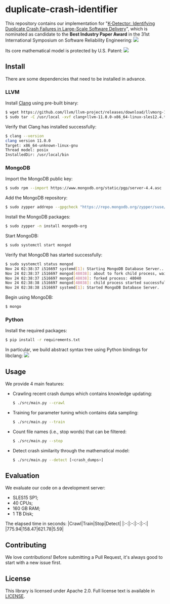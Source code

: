# duplicate-crash-identifier
This repository contains our implementation for "[K-Detector: Identifying Duplicate Crash Failures in Large-Scale Software Delivery](https://ieeexplore.ieee.org/document/9307721)", which is nominated as candidate to the **Best Industry Paper Award** in the 31st International Symposium on Software Reliability Engineering:
![](https://raw.githubusercontent.com/snlndod/mPOST/master/KDetector/00.png)

Its core mathematical model is protected by U.S. Patent:
![](https://raw.githubusercontent.com/snlndod/mPOST/master/KDetector/01.png)

## Install
There are some dependencies that need to be installed in advance.

### LLVM
Install [Clang](http://releases.llvm.org/download.html) using pre-built binary:
```bash
$ wget https://github.com/llvm/llvm-project/releases/download/llvmorg-11.0.0/clang+llvm-11.0.0-x86_64-linux-sles12.4.tar.xz
$ sudo tar -C /usr/local -xvf clang+llvm-11.0.0-x86_64-linux-sles12.4.tar.xz --strip 1
```

Verify that Clang has installed successfully:
```bash
$ clang --version
clang version 11.0.0
Target: x86_64-unknown-linux-gnu
Thread model: posix
InstalledDir: /usr/local/bin
```

### MongoDB
Import the MongoDB public key:
```bash
$ sudo rpm --import https://www.mongodb.org/static/pgp/server-4.4.asc
```

Add the MongoDB repository:
```bash
$ sudo zypper addrepo --gpgcheck "https://repo.mongodb.org/zypper/suse/15/mongodb-org/4.4/x86_64/" mongodb
```

Install the MongoDB packages:
```bash
$ sudo zypper -n install mongodb-org
```

Start MongoDB:
```bash
$ sudo systemctl start mongod
```

Verify that MongoDB has started successfully:
```bash
$ sudo systemctl status mongod
Nov 24 02:38:37 i516697 systemd[1]: Starting MongoDB Database Server...
Nov 24 02:38:37 i516697 mongod[48038]: about to fork child process, waiting until server is ready for connections.
Nov 24 02:38:37 i516697 mongod[48038]: forked process: 48040
Nov 24 02:38:38 i516697 mongod[48038]: child process started successfully, parent exiting
Nov 24 02:38:38 i516697 systemd[1]: Started MongoDB Database Server.
```

Begin using MongoDB:
```bash
$ mongo
```

### Python
Install the required packages:
```bash
$ pip install -r requirements.txt
```

In particular, we build abstract syntax tree using Python bindings for libclang:
![](https://raw.githubusercontent.com/snlndod/mPOST/master/KDetector/02.png)

## Usage
We provide 4 main features:
- Crawling recent crash dumps which contains knowledge updating:
    ```bash
    $ ./src/main.py --crawl
    ```
- Training for parameter tuning which contains data sampling:
    ```bash
    $ ./src/main.py --train
    ```
- Count file names (i.e., stop words) that can be filtered:
    ```bash
    $ ./src/main.py --stop
    ```
- Detect crash similarity through the mathematical model:
    ```bash
    $ ./src/main.py --detect [<crash_dumps>]
    ```

## Evaluation
We evaluate our code on a development server:
- SLES15 SP1;
- 40 CPUs;
- 160 GB RAM;
- 1 TB Disk;

The elapsed time in seconds:
|Crawl|Train|Stop|Detect|
|:-:|:-:|:-:|:-:|
|775.94|158.47|621.78|5.59|

## Contributing
We love contributions! Before submitting a Pull Request, it's always good to start with a new issue first.

## License
This library is licensed under Apache 2.0. Full license text is available in [LICENSE](https://github.com/SAP/duplicate-crash-identifier/blob/main/LICENSE).
